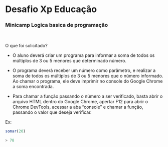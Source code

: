 # Desafio Xp Educação

### Minicamp Logica basica de programação
<br/>

O que foi solicitado?

- O aluno deverá criar um programa para informar a soma de todos os múltiplos de 3 ou 5 menores que determinado número.

- O programa deverá receber um número como parâmetro, e realizar a soma de todos os múltiplos de 3 ou 5 menores que o número informado. Ao chamar o programa, ele deve imprimir no console do Google Chrome a soma encontrada.

- Para chamar a função passando o número a ser verificado, basta abrir o arquivo HTML dentro do Google Chrome, apertar F12 para abrir o Chrome DevTools, acessar a aba “console” e chamar a função, passando o valor que deseja verificar.

Ex: 
~~~javascript
somar(20)

> 78
~~~

